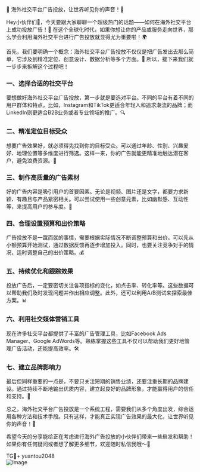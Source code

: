 🎉 海外社交平台广告投放，让世界听见你的声音！🚀

Hey小伙伴们👋，今天要跟大家聊聊一个超级热门的话题——如何在海外社交平台上成功投放广告！🎯 在这个全球化时代，如果你想让你的产品或服务走向世界，那么学会利用海外社交平台进行广告投放就显得尤为重要啦！🌍

首先，我们要明确一个概念：海外社交平台广告投放不仅仅是把广告发出去那么简单，它涉及到精准定位、创意设计、数据分析等多个方面。🌈 所以，接下来我们就一步步来拆解这个过程吧！

### 一、选择合适的社交平台
要想做好海外社交平台广告投放，第一步就是要选对平台。不同的平台有着不同的用户群体和特点。比如，Instagram和TikTok更适合年轻人和追求潮流的品牌；而LinkedIn则更适合B2B业务或者专业领域的推广。🔍

### 二、精准定位目标受众
想要广告效果好，就必须得先找到你的目标受众。可以通过年龄、性别、兴趣爱好、地理位置等多维度进行筛选。这样一来，你的广告就能更精准地触达潜在客户，避免浪费资源。🎯

### 三、制作高质量的广告素材
好的广告内容是吸引用户的首要因素。无论是视频、图片还是文字，都要力求新颖、有趣且与产品紧密相关。可以尝试使用一些创意元素，比如幽默感、互动性等，来提高用户的参与度。🎨

### 四、合理设置预算和出价策略
广告投放不是一蹴而就的事情，需要根据实际情况不断调整预算和出价。可以先从小额预算开始测试，通过数据反馈再逐步增加投入。同时，也要关注竞争对手的情况，适时调整自己的出价策略。💰

### 五、持续优化和跟踪效果
投放广告后，一定要密切关注各项指标的变化，如点击率、转化率等。这些数据可以帮助我们及时发现问题并作出相应调整。此外，还可以利用A/B测试来探索最佳方案。📊

### 六、利用社交媒体营销工具
现在许多社交平台都提供了丰富的广告管理工具，比如Facebook Ads Manager、Google AdWords等。熟练掌握这些工具不仅可以帮助我们更好地管理广告活动，还能提高效率。🛠️

### 七、建立品牌影响力
最后但同样重要的一点是，不要只关注短期的销售业绩，还要注重长期的品牌建设。通过持续不断地输出优质内容，建立起良好的品牌形象，才能赢得用户的信任和支持。🌟

总之，海外社交平台广告投放是一个系统工程，需要我们从多个角度出发，综合运用各种方法和技术手段。只有这样，才能真正实现广告效果的最大化，让世界听见你的声音！📢

希望今天的分享能给正在考虑进行海外广告投放的小伙伴们带来一些启发和帮助！如果你有任何疑问或者想了解更多细节，欢迎随时私信我哦～💌

TG💪+ yuantou2048  
![Image](https://github.com/user-attachments/assets/42a5a4a5-fea9-4a1d-8aa0-73e57e430cca)